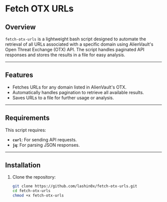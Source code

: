 # Fetch OTX URLs

## Overview
`fetch-otx-urls` is a lightweight bash script designed to automate the retrieval of all URLs associated with a specific domain using AlienVault's Open Threat Exchange (OTX) API. The script handles paginated API responses and stores the results in a file for easy analysis.

---

## Features
- Fetches URLs for any domain listed in AlienVault's OTX.
- Automatically handles pagination to retrieve all available results.
- Saves URLs to a file for further usage or analysis.

---

## Requirements
This script requires:
- **`curl`**: For sending API requests.
- **`jq`**: For parsing JSON responses.

---

## Installation
1. Clone the repository:
   ```bash
   git clone https://github.com/lashin0x/fetch-otx-urls.git
   cd fetch-otx-urls
   chmod +x fetch-otx-urls
